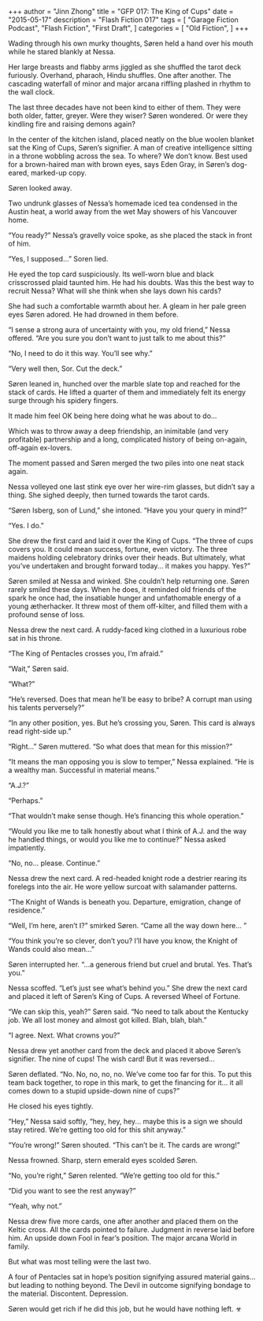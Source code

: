 +++
author = "Jinn Zhong"
title = "GFP 017: The King of Cups"
date = "2015-05-17"
description = "Flash Fiction 017"
tags = [
    "Garage Fiction Podcast",
    "Flash Fiction",
    "First Draft",
]
categories = [
    "Old Fiction",
]
+++

Wading through his own murky thoughts, Søren held a hand over his mouth while he stared blankly at Nessa. 

Her large breasts and flabby arms jiggled as she shuffled the tarot deck furiously. Overhand, pharaoh, Hindu shuffles. One after another. The cascading waterfall of minor and major arcana riffling plashed in rhythm to the wall clock.

The last three decades have not been kind to either of them. They were both older, fatter, greyer. Were they wiser? Søren wondered. Or were they kindling fire and raising demons again?

In the center of the kitchen island, placed neatly on the blue woolen blanket sat the King of Cups, Søren’s signifier. A man of creative intelligence sitting in a throne wobbling across the sea. To where? We don’t know. Best used for a brown-haired man with brown eyes, says Eden Gray, in Søren’s dog-eared,  marked-up copy.

Søren looked away. 

Two undrunk glasses of Nessa’s homemade iced tea condensed in the Austin heat, a world away from the wet May showers of his Vancouver home.

“You ready?” Nessa’s gravelly voice spoke, as she placed the stack in front of him.

“Yes, I supposed...” Soren lied. 

He eyed the top card suspiciously. Its well-worn blue and black crisscrossed plaid taunted him. He had his doubts. Was this the best way to recruit Nessa? What will she think when she lays down his cards?

She had such a comfortable warmth about her. A gleam in her pale green eyes Søren adored. He had drowned in them before.

“I sense a strong aura of uncertainty with you, my old friend,” Nessa offered. “Are you sure you don’t want to just talk to me about this?”

“No, I need to do it this way. You’ll see why.”

“Very well then, Sor. Cut the deck.”

Søren leaned in, hunched over the marble slate top and reached for the stack of cards. He lifted a quarter of them and immediately felt its energy surge through his spidery fingers.

It made him feel OK being here doing what he was about to do...

Which was to throw away a deep friendship, an inimitable (and very profitable) partnership and a long, complicated history of being on-again, off-again ex-lovers.

The moment passed and Søren merged the two piles into one neat stack again.

Nessa volleyed one last stink eye over her wire-rim glasses, but didn’t say a thing. She sighed deeply, then turned towards the tarot cards.

“Søren Isberg, son of Lund,” she intoned. “Have you your query in mind?”

“Yes. I do.”

She drew the first card and laid it over the King of Cups. “The three of cups covers you. It could mean success, fortune, even victory. The three maidens holding celebratory drinks over their heads. But ultimately, what you’ve undertaken and brought forward today... it makes you happy. Yes?”

Søren smiled at Nessa and winked. She couldn’t help returning one. Søren rarely smiled these days. When he does, it reminded old friends of the spark he once had, the insatiable hunger and unfathomable energy of a young ætherhacker. It threw most of them off-kilter, and filled them with a profound sense of loss.

Nessa drew the next card. A ruddy-faced king clothed in a luxurious robe sat in his throne.

“The King of Pentacles crosses you, I’m afraid.”

“Wait,” Søren said.

“What?”

“He’s reversed. Does that mean he’ll be easy to bribe? A corrupt man using his talents perversely?”

“In any other position, yes. But he’s crossing you, Søren. This card is always read right-side up.”

“Right...” Søren muttered. “So what does that mean for this mission?”

“It means the man opposing you is slow to temper,” Nessa explained. “He is a wealthy man. Successful in material means.”

“A.J.?”

“Perhaps.”

“That wouldn’t make sense though. He’s financing this whole operation.”

“Would you like me to talk honestly about what I think of A.J. and the way he handled things, or would you like me to continue?” Nessa asked impatiently.

“No, no... please. Continue.”

Nessa drew the next card. A red-headed knight rode a destrier rearing its forelegs into the air. He wore yellow surcoat with salamander patterns.

“The Knight of Wands is beneath you. Departure, emigration, change of residence.”

“Well, I’m here, aren’t I?” smirked Søren. “Came all the way down here... ”

“You think you’re so clever, don’t you? I’ll have you know, the Knight of Wands could also mean...”

Søren interrupted her. “...a generous friend but cruel and brutal. Yes. That’s you.”

Nessa scoffed. “Let’s just see what’s behind you.” She drew the next card and placed it left of Søren’s King of Cups. A reversed Wheel of Fortune.

“We can skip this, yeah?” Søren said. “No need to talk about the Kentucky job. We all lost money and almost got killed. Blah, blah, blah.”

“I agree. Next. What crowns you?”

Nessa drew yet another card from the deck and placed it above Søren’s signifier. The nine of cups! The wish card! But it was reversed...

Søren deflated. “No. No, no, no, no. We’ve come too far for this. To put this team back together, to rope in this mark, to get the financing for it... it all comes down to a stupid upside-down nine of cups?”

He closed his eyes tightly.

“Hey,” Nessa said softly, “hey, hey, hey... maybe this is a sign we should stay retired. We’re getting too old for this shit anyway.”

“You’re wrong!” Søren shouted. “This can’t be it. The cards are wrong!”

Nessa frowned. Sharp, stern emerald eyes scolded Søren.

“No, you’re right,” Søren relented. “We’re getting too old for this.”

“Did you want to see the rest anyway?”

“Yeah, why not.”

Nessa drew five more cards, one after another and placed them on the Keltic cross. All the cards pointed to failure. Judgment in reverse laid before him. An upside down Fool in fear’s position. The major arcana World in family.

But what was most telling were the last two. 

A four of Pentacles sat in hope’s position signifying assured material gains... but leading to nothing beyond. The Devil in outcome signifying bondage to the material. Discontent. Depression.

Søren would get rich if he did this job, but he would have nothing left. ☣
